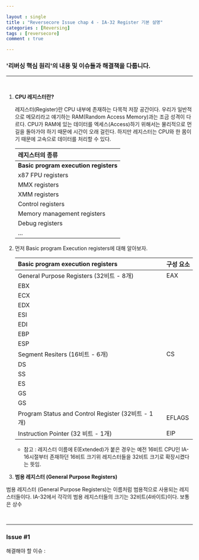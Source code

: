 ```yaml
---

layout : single
title : "Reversecore Issue chap 4 - IA-32 Register 기본 설명"
categories : [Reversing]
tags : [reversecore]
comment : true

---
```


### '리버싱 핵심 원리'의 내용 및 이슈들과 해결책을 다룹니다.

---

<br/>


1. **CPU 레지스터란?**

	레지스터(Register)란 CPU 내부에 존재하는 다목적 저장 공간이다. 우리가 일반적으로 메모리라고 얘기하는 RAM(Random Access Memory)과는 조금 성격이 다르다. CPU가 RAM에 있는 데이터를 엑세스(Access)하기 위해서는 물리적으로 먼 길을 돌아가야 하기 때문에 시간이 오래 걸린다. 하지만 레지스터는 CPU와 한 몸이기 때문에 고속으로 데이터를 처리할 수 있다.

	| 레지스터의 종류 |
	|:------|
	|**Basic program execution registers**|
	|x87 FPU registers|
	|MMX registers|
	|XMM registers|
	|Control registers|
	|Memory management registers|
	|Debug registers|
	|...|

2. 먼저 Basic program Execution registers에 대해 알아보자.

	Basic program execution registers | 구성 요소
	|:-----|:------|
	General Purpose Registers (32비트 - 8개) | EAX
	 | EBX
	 | ECX
	 | EDX
	 | ESI
	 | EDI
	 | EBP
	 | ESP
	Segment Resiters (16비트 - 6개) | CS
	 | DS
	 | SS
	 | ES
	 | GS
	 | GS
	Program Status and Control Register (32비트 - 1개) | EFLAGS
	Instruction Pointer (32 비트 - 1개) | EIP

	- 참고 : 레지스터 이름에 E(Extended)가 붙은 경우는 예전 16비트 CPU인 IA-16시절부터 존재하던 16비트 크기위 레지스터들을 32비트 크기로 확장시켰다는 뜻임.

3. **범용 레지스터 (General Purpose Registers)**

범용 레지스터 (General Purpose Registers)는 이름처럼 범용적으로 사용되는 레지스터들이다. IA-32에서 각각의 범용 레지스터들의 크기는 32비트(4바이트)이다. 보통은 상수



<br/>

---



### Issue #1

해결해야 할 이슈 : 

